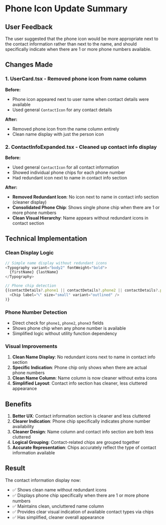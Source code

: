 # Phone Icon Update Summary

## User Feedback
The user suggested that the phone icon would be more appropriate next to the contact information rather than next to the name, and should specifically indicate when there are 1 or more phone numbers available.

## Changes Made

### 1. **UserCard.tsx** - Removed phone icon from name column
**Before:**
- Phone icon appeared next to user name when contact details were available
- Used general `ContactIcon` for any contact details

**After:**
- Removed phone icon from the name column entirely
- Clean name display with just the person icon

### 2. **ContactInfoExpanded.tsx** - Cleaned up contact info display
**Before:**
- Used general `ContactIcon` for all contact information
- Showed individual phone chips for each phone number
- Had redundant icon next to name in contact info section

**After:**
- **Removed Redundant Icon**: No icon next to name in contact info section (cleaner display)
- **Consolidated Phone Chip**: Shows single phone chip when there are 1 or more phone numbers
- **Clean Visual Hierarchy**: Name appears without redundant icons in contact section

## Technical Implementation

### Clean Display Logic
```typescript
// Simple name display without redundant icons
<Typography variant="body2" fontWeight="bold">
  {firstName} {lastName}
</Typography>

// Phone chip detection
{(contactDetails?.phone1 || contactDetails?.phone2 || contactDetails?.phone3) && (
  <Chip label="📞" size="small" variant="outlined" />
)}
```

### Phone Number Detection
- Direct check for `phone1`, `phone2`, `phone3` fields
- Shows phone chip when any phone number is available
- Simplified logic without utility function dependency

### Visual Improvements
1. **Clean Name Display**: No redundant icons next to name in contact info section
2. **Specific Indication**: Phone chip only shows when there are actual phone numbers
3. **Clean Name Column**: Name column is now cleaner without extra icons
4. **Simplified Layout**: Contact info section has cleaner, less cluttered appearance

## Benefits

1. **Better UX**: Contact information section is cleaner and less cluttered
2. **Clearer Indication**: Phone chip specifically indicates phone number availability
3. **Cleaner Design**: Name column and contact info section are both less cluttered
4. **Logical Grouping**: Contact-related chips are grouped together
5. **Accurate Representation**: Chips accurately reflect the type of contact information available

## Result

The contact information display now:
- ✅ Shows clean name without redundant icons
- ✅ Displays phone chip specifically when there are 1 or more phone numbers
- ✅ Maintains clean, uncluttered name column
- ✅ Provides clear visual indication of available contact types via chips
- ✅ Has simplified, cleaner overall appearance 